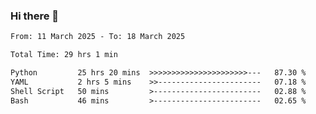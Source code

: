 ### Hi there 👋

<!--
**ututono/ututono** is a ✨ _special_ ✨ repository because its `README.md` (this file) appears on your GitHub profile.

Here are some ideas to get you started:

- 🔭 I’m currently working on ...
- 🌱 I’m currently learning ...
- 👯 I’m looking to collaborate on ...
- 🤔 I’m looking for help with ...
- 💬 Ask me about ...
- 📫 How to reach me: ...
- 😄 Pronouns: ...
- ⚡ Fun fact: ...
-->



<!--START_SECTION:waka-->

```txt
From: 11 March 2025 - To: 18 March 2025

Total Time: 29 hrs 1 min

Python         25 hrs 20 mins  >>>>>>>>>>>>>>>>>>>>>>---   87.30 %
YAML           2 hrs 5 mins    >>-----------------------   07.18 %
Shell Script   50 mins         >------------------------   02.88 %
Bash           46 mins         >------------------------   02.65 %
```

<!--END_SECTION:waka-->
